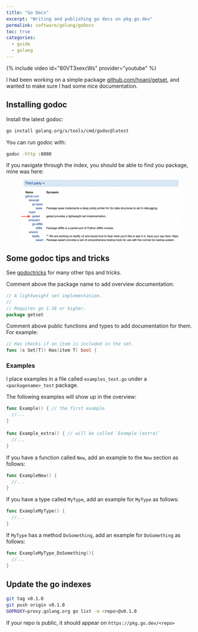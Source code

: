 ```yaml
---
title: "Go Docs"
excerpt: "Writing and publishing go docs on pkg.go.dev"
permalink: software/golang/goDocs
toc: true
categories:
  - guide
  - golang
---
```

{% include video id="80VT3xexcWs" provider="youtube" %}

I had been working on a simple package [github.com/hoani/getset](https://github.com/hoani/getset), and wanted to make sure I had some nice documentation.

## Installing godoc

Install the latest godoc:
```sh
go install golang.org/x/tools/cmd/godoc@latest
```

You can run godoc with:
```sh
godoc -http :8080
```

If you navigate through the index, you should be able to find you package, mine was here:
<figure>
    <img src="/assets/images/posts/software/golang/godoc/000_godoc.png">
</figure>

## Some godoc tips and tricks

See [godoctricks](https://pkg.go.dev/github.com/fluhus/godoc-tricks#example-Examples-Output) for many other tips and tricks.

Comment above the package name to add overview documentation:
```go
// A lightweight set implementation.
//
// Requires go 1.18 or higher.
package getset
```

Comment above public functions and types to add documentation for them. For example:
```go
// Has checks if an item is included in the set.
func (s Set[T]) Has(item T) bool {
```

### Examples

I place examples in a file called `examples_test.go` under a `<packagename>_test` package.

The following examples will show up in the overview:
```go
func Example() { // the first example
  //...
}

func Example_extra() { // will be called `Example (extra)`
  //...
}
```

If you have a function called `New`, add an example to the `New` section as follows:
```go
func ExampleNew() {
  //...
}
```

If you have a type called `MyType`, add an example for `MyType` as follows:
```go
func ExampleMyType() {
  //...
}
```

If `MyType` has a method `DoSomething`, add an example for `DoSomething` as follows:
```go
func ExampleMyType_DoSomething(){
  //...
}
```

## Update the go indexes

```sh
git tag v0.1.0
git push origin v0.1.0
GOPROXY=proxy.golang.org go list -m <repo>@v0.1.0
```

If your repo is public, it should appear on `https://pkg.go.dev/<repo>`

